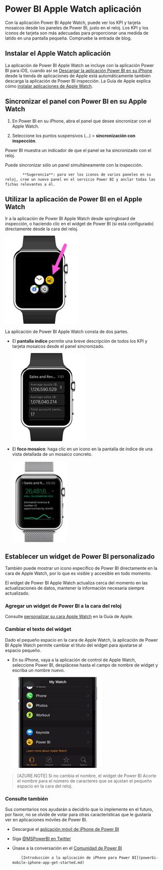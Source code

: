 <properties 
   pageTitle="Power BI Apple Watch aplicación"
   description="Power BI Apple Watch aplicación"
   services="powerbi" 
   documentationCenter="" 
   authors="maggiesMSFT" 
   manager="erikre" 
   backup=""
   editor=""
   tags=""
   qualityFocus="no"
   qualityDate=""/>
 
<tags
   ms.service="powerbi"
   ms.devlang="NA"
   ms.topic="article"
   ms.tgt_pltfrm="NA"
   ms.workload="powerbi"
   ms.date="10/14/2016"
   ms.author="maggies"/>

# <a name="power-bi-apple-watch-app"></a>Power BI Apple Watch aplicación

Con la aplicación Power BI Apple Watch, puede ver los KPI y tarjeta mosaicos desde los paneles de Power BI, justo en el reloj. Los KPI y los iconos de tarjeta son más adecuadas para proporcionar una medida de latido en una pantalla pequeña. Compruebe la entrada de blog.
 
## <a name="install-the-apple-watch-app"></a>Instalar el Apple Watch aplicación
La aplicación de Power BI Apple Watch se incluye con la aplicación Power BI para iOS, cuando así se [Descargar la aplicación Power BI en su iPhone](http://go.microsoft.com/fwlink/?LinkId=522062 "Descargar la aplicación de iPhone") desde la tienda de aplicaciones de Apple está automáticamente también descarga la aplicación de Power BI inspección. La Guía de Apple explica cómo [instalar aplicaciones de Apple Watch](https://support.apple.com/en-us/HT204784).

## <a name="sync-your-dashboard-with-power-bi-on-your-apple-watch"></a>Sincronizar el panel con Power BI en su Apple Watch
1. En Power BI en su iPhone, abra el panel que desee sincronizar con el Apple Watch. 

2. Seleccione los puntos suspensivos (...) > **sincronización con inspección**.

Power BI muestra un indicador de que el panel se ha sincronizado con el reloj.

Puede sincronizar sólo un panel simultáneamente con la inspección.

> 
            **Sugerencia**: para ver los iconos de varios paneles en su reloj, cree un nuevo panel en el servicio Power BI y anclar todas las fichas relevantes a él.

## <a name="use-the-power-bi-app-on-the-apple-watch"></a>Utilizar la aplicación de Power BI en el Apple Watch
Ir a la aplicación de Power BI Apple Watch desde springboard de inspección, o haciendo clic en el widget de Power BI (si está configurado) directamente desde la cara del reloj.

![](media/powerbi-mobile-apple-watch/pbi_aplwatch_complicatn240arrow.png)

La aplicación de Power BI Apple Watch consta de dos partes.

-   El **pantalla índice** permite una breve descripción de todos los KPI y tarjeta mosaicos desde el panel sincronizado.

    ![](media/powerbi-mobile-apple-watch/pbi_aplwatch_indexscreen240.png)

-   El **foco mosaico**: haga clic en un icono en la pantalla de índice de una vista detallada de un mosaico concreto.

    ![](media/powerbi-mobile-apple-watch/pbi_aplwatch_kpi.png)
 
## <a name="set-a-custom-power-bi-widget"></a>Establecer un widget de Power BI personalizado
También puede mostrar un icono específico de Power BI directamente en la cara de Apple Watch, por lo que es visible y accesible en todo momento.

El widget de Power BI Apple Watch actualiza cerca del momento en las actualizaciones de datos, mantener la información necesaria siempre actualizado.

### <a name="add-a-power-bi-widget-to-your-watch-face"></a>Agregar un widget de Power BI a la cara del reloj

Consulte [personalizar su cara Apple Watch](https://support.apple.com/en-us/HT205536) en la Guía de Apple.

### <a name="change-the-text-on-the-widget"></a>Cambiar el texto del widget
Dado el pequeño espacio en la cara de Apple Watch, la aplicación de Power BI Apple Watch permite cambiar el título del widget para ajustarse al espacio pequeño.

-   En su iPhone, vaya a la aplicación de control de Apple Watch, seleccione Power BI, desplácese hasta el campo de nombre de widget y escriba un nombre nuevo.

    ![](media/powerbi-mobile-apple-watch/pbi_aplwatch_oniphone.png)

 
> [AZURE.NOTE]  Si no cambia el nombre, el widget de Power BI Acorte el nombre para el número de caracteres que se ajustan el pequeño espacio en la cara del reloj. 

### <a name="see-also"></a>Consulte también

Sus comentarios nos ayudarán a decidirlo que lo implemente en el futuro, por favor, no se olvide de votar para otras características que le gustaría ver en aplicaciones móviles de Power BI. 

-   Descargue el [aplicación móvil de iPhone de Power BI](http://go.microsoft.com/fwlink/?LinkId=522062)
-   Siga [@MSPowerBI en Twitter](https://twitter.com/MSPowerBI)
-   Únase a la conversación en el [Comunidad de Power BI](http://community.powerbi.com/)


            [Introducción a la aplicación de iPhone para Power BI](powerbi-mobile-iphone-app-get-started.md)


